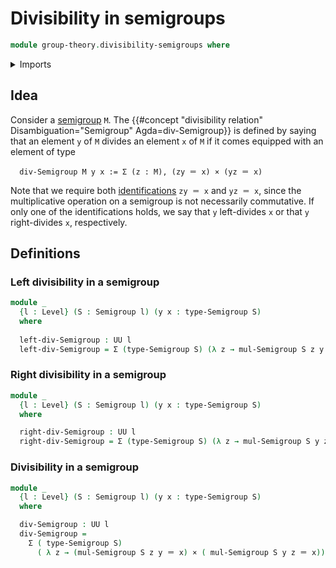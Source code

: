 # Divisibility in semigroups

```agda
module group-theory.divisibility-semigroups where
```

<details><summary>Imports</summary>

```agda
open import foundation.cartesian-product-types
open import foundation.dependent-pair-types
open import foundation.identity-types
open import foundation.universe-levels

open import group-theory.semigroups
```

</details>

## Idea

Consider a [semigroup](group-theory.semigroups.md) `M`. The {{#concept "divisibility relation" Disambiguation="Semigroup" Agda=div-Semigroup}} is defined by saying that an element `y` of `M` divides an element `x` of `M` if it comes equipped with an element of type

```text
  div-Semigroup M y x := Σ (z : M), (zy ＝ x) × (yz ＝ x)
```

Note that we require both [identifications](foundation-core.identity-types.md) `zy ＝ x` and `yz ＝ x`, since the multiplicative operation on a semigroup is not necessarily commutative. If only one of the identifications holds, we say that `y` left-divides `x` or that `y` right-divides `x`, respectively.

## Definitions

### Left divisibility in a semigroup

```agda
module _
  {l : Level} (S : Semigroup l) (y x : type-Semigroup S)
  where
  
  left-div-Semigroup : UU l
  left-div-Semigroup = Σ (type-Semigroup S) (λ z → mul-Semigroup S z y ＝ x)
```

### Right divisibility in a semigroup

```agda
module _
  {l : Level} (S : Semigroup l) (y x : type-Semigroup S)
  where

  right-div-Semigroup : UU l
  right-div-Semigroup = Σ (type-Semigroup S) (λ z → mul-Semigroup S y z ＝ x)
```

### Divisibility in a semigroup

```agda
module _
  {l : Level} (S : Semigroup l) (y x : type-Semigroup S)
  where

  div-Semigroup : UU l
  div-Semigroup =
    Σ ( type-Semigroup S)
      ( λ z → (mul-Semigroup S z y ＝ x) × ( mul-Semigroup S y z ＝ x))
```
